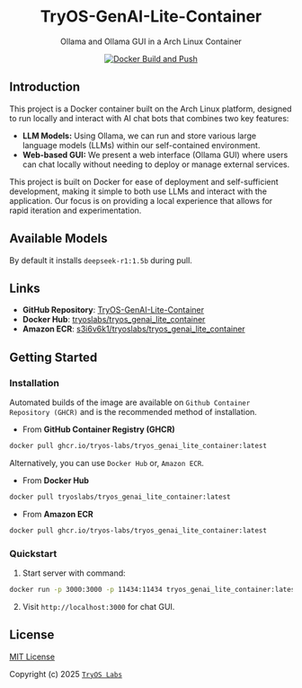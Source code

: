 <div align="center">

# TryOS-GenAI-Lite-Container

Ollama and Ollama GUI in a Arch Linux Container

[![Docker Build and Push](https://github.com/TryOS-Labs/TryOS-GenAI-Lite-Container/actions/workflows/Docker%20Build%20and%20Push.yaml/badge.svg)](https://github.com/TryOS-Labs/TryOS-GenAI-Lite-Container/actions/workflows/Docker%20Build%20and%20Push.yaml)

</div>

## Introduction

This project is a Docker container built on the Arch Linux platform, designed to run locally and interact with AI chat bots that combines two key features:

-   **LLM Models:** Using Ollama, we can run and store various large language models (LLMs) within our self-contained environment.
-   **Web-based GUI:** We present a web interface (Ollama GUI) where users can chat locally without needing to deploy or manage external services.

This project is built on Docker for ease of deployment and self-sufficient development, making it simple to both use LLMs and interact with the application. Our focus is on providing a local experience that allows for rapid iteration and experimentation.

## Available Models

By default it installs `deepseek-r1:1.5b` during pull.

## Links

-   **GitHub Repository**: [TryOS-GenAI-Lite-Container](https://github.com/TryOS-Labs/TryOS-GenAI-Lite-Container)
-   **Docker Hub**: [tryoslabs/tryos_genai_lite_container](https://hub.docker.com/r/tryoslabs/tryos_genai_lite_container)
-   **Amazon ECR**: [s3i6v6k1/tryoslabs/tryos_genai_lite_container](https://public.ecr.aws/s3i6v6k1/tryoslabs/tryos_genai_lite_container:latest)

## Getting Started

### Installation

Automated builds of the image are available on `Github Container Repository (GHCR)` and is the recommended method of installation.

-   From **GitHub Container Registry (GHCR)**

```bash
docker pull ghcr.io/tryos-labs/tryos_genai_lite_container:latest
```

 Alternatively, you can use `Docker Hub` or, `Amazon ECR`.
 
-   From **Docker Hub**

```bash
docker pull tryoslabs/tryos_genai_lite_container:latest
```

-   From **Amazon ECR**

```bash
docker pull ghcr.io/tryos-labs/tryos_genai_lite_container:latest
```

### Quickstart

1.  Start server with command:

```bash
docker run -p 3000:3000 -p 11434:11434 tryos_genai_lite_container:latest
```

2. Visit `http://localhost:3000` for chat GUI.

## License

[MIT License](https://github.com/TryOS-Labs/TryOS-GenAI-Lite-Container/blob/main/LICENSE)

Copyright (c) 2025 [`TryOS Labs`](https://github.com/TryOS-Labs)
